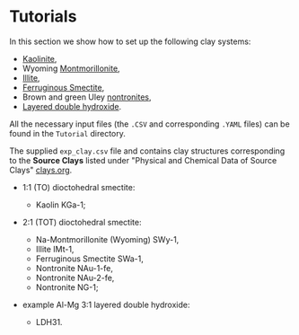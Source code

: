
# Tutorials

In this section we show how to set up the following clay systems:

 * [Kaolinite](kao.md),
 * Wyoming [Montmorillonite](mmt.md),
 * [Illite](imt.md),
 * [Ferruginous Smectite](swa.md),
 * Brown and green Uley [nontronites](nont.md),
 * [Layered double hydroxide](ldh.md).

All the necessary input files (the `.CSV` and corresponding `.YAML`  files) can be found in the `Tutorial` directory.


The supplied `exp_clay.csv` file and contains clay structures corresponding to the **Source Clays** listed under "Physical and Chemical Data of Source Clays" [clays.org](https://www.clays.org/sourceclays_data/).

* 1:1 (TO) dioctohedral smectite:

    * Kaolin KGa-1;

* 2:1 (TOT) dioctohedral smectite:

    * Na-Montmorillonite (Wyoming) SWy-1,
    * Illite IMt-1,
    * Ferruginous Smectite SWa-1,  
    * Nontronite NAu-1-fe,
    * Nontronite NAu-2-fe,
    * Nontronite NG-1; 

* example Al-Mg 3:1 layered double hydroxide:

    * LDH31.


